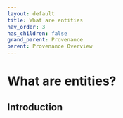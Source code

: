 ```yaml
---
layout: default
title: What are entities
nav_order: 3
has_children: false
grand_parent: Provenance
parent: Provenance Overview
---
```

# What are entities?

## Introduction

